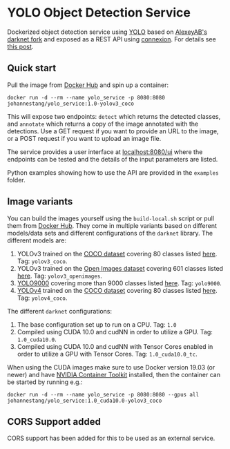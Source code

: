 # YOLO Object Detection Service

Dockerized object detection service using [YOLO](https://pjreddie.com/darknet/yolo/) based on [AlexeyAB's darknet fork](https://github.com/AlexeyAB/darknet) and
exposed as a REST API using [connexion](https://github.com/zalando/connexion). For details see [this post](https://johs.me/posts/object-detection-service-yolo-docker/).

## Quick start

Pull the image from [Docker Hub](https://hub.docker.com/r/johannestang/yolo_service) and spin up a container:
```
docker run -d --rm --name yolo_service -p 8080:8080 johannestang/yolo_service:1.0-yolov3_coco 
```
This will expose two endpoints: `detect` which returns the detected classes, and `annotate` which returns a copy of the image annotated with the detections. Use a GET request if you want to provide an URL to the image, or a POST request if you want to upload an image file.

The service provides a user interface at [localhost:8080/ui](http://localhost:8080/ui) where the endpoints can be tested and the details of the input parameters are listed.

Python examples showing how to use the API are provided in the `examples` folder.

## Image variants

You can build the images yourself using the `build-local.sh` script or pull them from [Docker Hub](https://hub.docker.com/r/johannestang/yolo_service).
They come in multiple variants based on different models/data sets and different configurations of the `darknet` library.
The different models are:

1. YOLOv3 trained on the [COCO dataset](http://cocodataset.org) covering 80 classes listed [here](https://github.com/AlexeyAB/darknet/blob/master/data/coco.names). Tag: `yolov3_coco`.
2. YOLOv3 trained on the [Open Images dataset](https://storage.googleapis.com/openimages/web/index.html) covering 601 classes listed [here](https://github.com/AlexeyAB/darknet/blob/master/data/openimages.names). Tag: `yolov3_openimages`.
3. [YOLO9000](https://pjreddie.com/publications/yolo9000/) covering more than 9000 classes listed [here](https://github.com/AlexeyAB/darknet/blob/master/cfg/9k.names). Tag: `yolo9000`.
1. [YOLOv4](https://arxiv.org/abs/2004.10934) trained on the [COCO dataset](http://cocodataset.org) covering 80 classes listed [here](https://github.com/AlexeyAB/darknet/blob/master/data/coco.names). Tag: `yolov4_coco`.

The different `darknet` configurations:

1. The base configuration set up to run on a CPU. Tag: `1.0`
2. Compiled using CUDA 10.0 and cudNN in order to utilize a GPU. Tag: `1.0_cuda10.0`.
3. Compiled using CUDA 10.0 and cudNN with Tensor Cores enabled in order to utilize a GPU with Tensor Cores. Tag: `1.0_cuda10.0_tc`.

When using the CUDA images make sure to use Docker version 19.03 (or newer) and have [NVIDIA Container Toolkit](https://github.com/NVIDIA/nvidia-docker) installed, then the container can be started by running e.g.:
```
docker run -d --rm --name yolo_service -p 8080:8080 --gpus all johannestang/yolo_service:1.0_cuda10.0-yolov3_coco 
```
## CORS Support added
CORS support has been added for this to be used as an external service.
